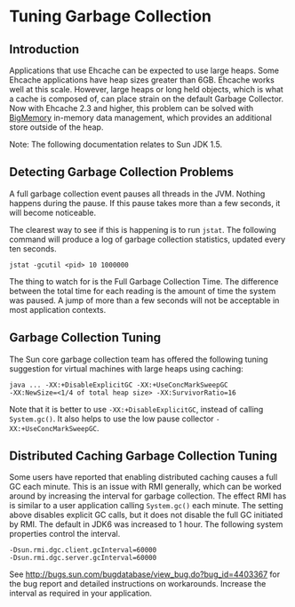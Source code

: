 ---
---
# Tuning Garbage Collection

 

## Introduction
Applications that use Ehcache can be expected to use large heaps. Some Ehcache applications have heap sizes greater than 6GB.
Ehcache works well at this scale. However, large heaps or long held objects, which is what a cache is composed of, can place strain on the
default Garbage Collector. Now with Ehcache 2.3 and higher, this problem can be solved with [BigMemory](/documentation/configuration/bigmemory) in-memory data management, which provides an additional store outside
of the heap.

Note: The following documentation relates to Sun JDK 1.5.

## Detecting Garbage Collection Problems

A full garbage collection event pauses all threads in the JVM. Nothing happens during the pause.  If this pause takes more than a few seconds, it will
become noticeable.

The clearest way to see if this is happening is to run `jstat`. The following command will produce a log of garbage collection statistics, updated
every ten seconds.

~~~
jstat -gcutil <pid> 10 1000000
~~~

The thing to watch for is the Full Garbage Collection Time. The difference between the total time for each reading is the amount of time the system was
paused. A jump of more than a few seconds will not be acceptable in most application contexts.

## Garbage Collection Tuning

The Sun core garbage collection team has offered the following tuning suggestion for virtual machines with large heaps using caching:

~~~
java ... -XX:+DisableExplicitGC -XX:+UseConcMarkSweepGC
-XX:NewSize=<1/4 of total heap size> -XX:SurvivorRatio=16
~~~

Note that it is better to use `-XX:+DisableExplicitGC`, instead of calling `System.gc()`. It also helps to use the low pause collector `-XX:+UseConcMarkSweepGC`. 

## Distributed Caching Garbage Collection Tuning

Some users have reported that enabling distributed caching causes a full GC each minute. This is an issue with RMI generally, which can be worked
around by increasing the interval for garbage collection. The effect RMI has is similar to a user application calling `System.gc()`
each minute. The setting above disables explicit GC calls, but it does not disable the full GC initiated by RMI.
The default in JDK6 was increased to 1 hour. The following system properties control the interval.

~~~
-Dsun.rmi.dgc.client.gcInterval=60000
-Dsun.rmi.dgc.server.gcInterval=60000
~~~

See <http://bugs.sun.com/bugdatabase/view_bug.do?bug_id=4403367> for the bug report and detailed instructions on workarounds.
Increase the interval as required in your application.
 

